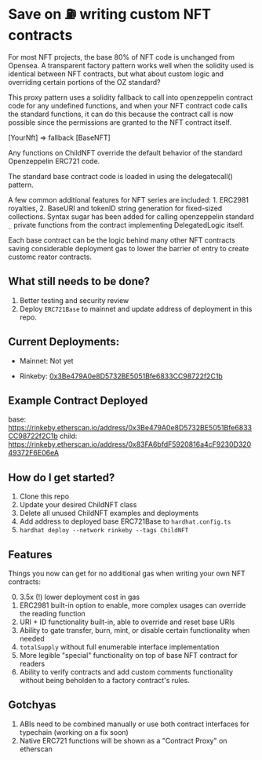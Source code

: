 # Save on ⛽️ writing custom NFT contracts

For most NFT projects, the base 80% of NFT code is unchanged from Opensea. A transparent factory pattern works well when the solidity used is identical between NFT contracts, but what about custom logic and overriding certain portions of the OZ standard?

This proxy pattern uses a solidity fallback to call into openzeppelin contract code for any undefined functions, and when your NFT contract code calls the standard functions, it can do this because the contract call is now possible since the permissions are granted to the NFT contract itself.

[YourNft] => fallback [BaseNFT]

Any functions on ChildNFT override the default behavior of the standard Openzeppelin ERC721 code.

The standard base contract code is loaded in using the delegatecall() pattern.

A few common additional features for NFT series are included: 1. ERC2981 royalties, 2. BaseURI and tokenID string generation for fixed-sized collections. Syntax sugar has been added for calling openzeppelin standard `_` private functions from the contract implementing DelegatedLogic itself.

Each base contract can be the logic behind many other NFT contracts saving considerable deployment gas to lower the barrier of entry to create customc reator contracts.

## What still needs to be done?
1. Better testing and security review
2. Deploy `ERC721Base` to mainnet and update address of deployment in this repo.

## Current Deployments:

- Mainnet: Not yet

- Rinkeby: [0x3Be479A0e8D5732BE5051Bfe6833CC98722f2C1b](https://rinkeby.etherscan.io/address/0x3Be479A0e8D5732BE5051Bfe6833CC98722f2C1b)

## Example Contract Deployed

base: https://rinkeby.etherscan.io/address/0x3Be479A0e8D5732BE5051Bfe6833CC98722f2C1b
child: https://rinkeby.etherscan.io/address/0x83FA6bfdF5920816a4cF9230D32049372F6E06eA

## How do I get started?

1. Clone this repo
2. Update your desired ChildNFT class
3. Delete all unused ChildNFT examples and deployments
4. Add address to deployed base ERC721Base to `hardhat.config.ts`
4. `hardhat deploy --network rinkeby --tags ChildNFT`

## Features

Things you now can get for no additional gas when writing your own NFT contracts:

0. 3.5x (!) lower deployment cost in gas
1. ERC2981 built-in option to enable, more complex usages can override the reading function
2. URI + ID functionality built-in, able to override and reset base URIs
3. Ability to gate transfer, burn, mint, or disable certain functionality when needed
4. `totalSupply` without full enumerable interface implementation
5. More legible "special" functionality on top of base NFT contract for readers
6. Ability to verify contracts and add custom comments functionality without being beholden to a factory contract's rules.

## Gotchyas

1. ABIs need to be combined manually or use both contract interfaces for typechain (working on a fix soon)
2. Native ERC721 functions will be shown as a "Contract Proxy" on etherscan
